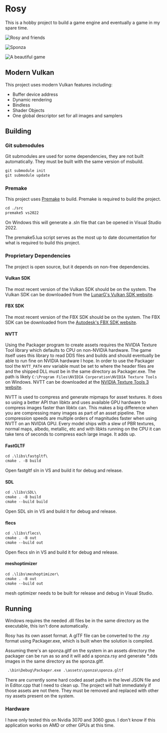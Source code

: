 # Rosy

This is a hobby project to build a game engine and eventually a game in my spare time.

![Rosy and friends](https://github.com/user-attachments/assets/0e09dc48-a8da-47cd-8413-076e53ad0923)

![Sponza](https://github.com/user-attachments/assets/b324bc38-58ab-484e-bde1-7bbbd491a06f)

![A beautiful game](https://github.com/user-attachments/assets/f2f699e2-9690-4b93-83fd-6401dab71bf1)


## Modern Vulkan

This project uses modern Vulkan features including:

* Buffer device address
* Dynamic rendering
* Bindless
* Shader Objects
* One global descriptor set for all images and samplers

## Building

### Git submodules

Git submodules are used for some dependencies, they are not built automatically. They must be built with the same version of msbuild.

```txt
git submodule init
git submodule update
```

### Premake

This project uses [Premake](https://premake.github.io/) to build. Premake is required to build the project.

```txt
cd ./src
premake5 vs2022
```

On Windows this will generate a .sln file that can be opened in Visual Studio 2022.

The premake5.lua script serves as the most up to date documentation for what is required to build this project. 

### Proprietary Dependencies

The project is open source, but it depends on non-free dependencies.

#### Vulkan SDK

The most recent version of the Vulkan SDK should be on the system. The Vulkan SDK can be downloaded from the [LunarG's Vulkan SDK website](https://www.lunarg.com/vulkan-sdk/).

#### FBX SDK

The most recent version of the FBX SDK should be on the system. The FBX SDK can be downloaded from the [Autodesk's FBX SDK website](https://aps.autodesk.com/developer/overview/fbx-sdk).

#### NVTT

Using the Packager program to create assets requires the NVIDIA Texture Tool library which defaults to CPU on non-NVIDIA hardware. The game itself uses this library to read DDS files and builds and should eventually be able to run fine on NVIDIA hardware I hope.
In order to use the Packager tool the `NVTT_PATH` env variable must be set to where the header files are and the shipped DLL must be in the same directory as Packager.exe. The
path is likely `C:\Program Files\NVIDIA Corporation\NVIDIA Texture Tools` on Windows. NVTT can be downloaded at the [NVIDIA Texture Tools 3 website](https://developer.nvidia.com/gpu-accelerated-texture-compression).

NVTT is used to compress and generate mipmaps for asset textures. It does so using a better API than libktx and uses available GPU hardware to compress images faster than libktx can. This makes a big difference when you are compressing many images as part of an asset pipeline. The compression speeds are multiple orders of magnitudes faster when using NVTT on an NVIDIA GPU. Every model ships with a slew of PBR textures, normal maps, albedo, metallic, etc and with libkts running on the CPU it can take tens of seconds to compress each large image. It adds up.

#### FastGLTF

```txt
cd .\libs\fastgltf\
cmake . -B build
```

Open fastgltf sln in VS and build it for debug and release.

#### SDL

```txt
cd .\libs\SDL\
cmake . -B build
cmake --build build
```

Open SDL sln in VS and build it for debug and release.

#### flecs

```txt
cd .\libs\flecs\
cmake . -B out
cmake --build out
```

Open flecs sln in VS and build it for debug and release.

#### meshoptimizer

```txt
cd .\libs\meshoptimizer\
cmake . -B out
cmake --build out
```

mesh optimizer needs to be built for release and debug in Visual Studio.

## Running

Windows requires the needed .dll files be in the same directory as the executable, this isn't done automatically.

Rosy has its own asset format. A glTF file can be converted to the .rsy format using Packager.exe, which is built when the solution is compiled.

Assuming there's an sponza.gltf on the system in an assets directory the packager can be run as so and it will add a sponza.rsy and generate *.dds images in the same directory as the sponza.gltf.

```txt
 .\bin\Debug\Packager.exe .\assets\sponza\sponza.gltf
 ```

There are currently some hard coded asset paths in the level JSON file and in Editor.cpp that I need to clean up. The project will halt immediately if those assets are not there. They must be removed and replaced with other rsy assets present on the system.

### Hardware

I have only tested this on Nvidia 3070 and 3060 gpus. I don't know if this application works on AMD or other GPUs at this time.

